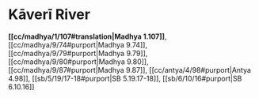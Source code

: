 # Kāverī River

**[[cc/madhya/1/107#translation|Madhya 1.107]]**, [[cc/madhya/9/74#purport|Madhya 9.74]], [[cc/madhya/9/79#purport|Madhya 9.79]], [[cc/madhya/9/80#purport|Madhya 9.80]], [[cc/madhya/9/87#purport|Madhya 9.87]], [[cc/antya/4/98#purport|Antya 4.98]], [[sb/5/19/17-18#purport|SB 5.19.17-18]], [[sb/6/10/16#purport|SB 6.10.16]]

